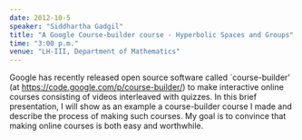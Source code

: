 ```yaml
---
date: 2012-10-5
speaker: "Siddhartha Gadgil"
title: "A Google Course-builder course - Hyperbolic Spaces and Groups"
time: "3:00 p.m." 
venue: "LH-III, Department of Mathematics"
---
```

Google has recently released open source software called `course-builder' (at https://code.google.com/p/course-builder/) to make interactive online courses consisting of videos interleaved with quizzes. In this brief presentation, I will show as an example a course-builder course I made and describe the process of making such courses. My goal is to convince that making online courses is both easy and worthwhile.

